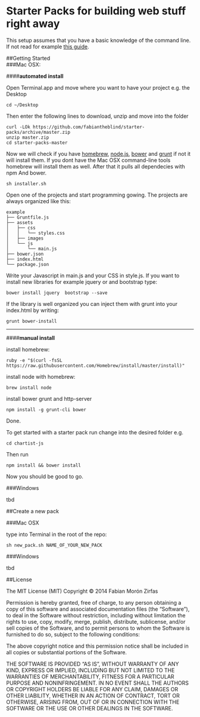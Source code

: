 Starter Packs for building web stuff right away  
===============================================

This setup assumes that you have a basic knowledge of the command line. If not read for example [this guide](http://mac.appstorm.net/how-to/utilities-how-to/how-to-use-terminal-the-basics/).  

##Getting Started  
###Mac OSX:  

####__automated install__

Open Terminal.app and move where you want to have your project e.g. the Desktop  

    cd ~/Desktop  

Then enter the following lines to download, unzip and move into the folder

    curl -LOk https://github.com/fabiantheblind/starter-packs/archive/master.zip
    unzip master.zip
    cd starter-packs-master


Now we will check if you have [homebrew](http://brew.sh/), [node.js](http://nodejs.org/), [bower](http://bower.io/) and [grunt](http://gruntjs.com/) if not it will install them. If you dont have the Mac OSX command-line tools homebrew will install them as well.
After that it pulls all dependecies with npm And bower.  

    sh installer.sh  

Open one of the projects and start programming gowing. The projects are always organized like this:  

    example
    ├── Gruntfile.js
    ├── assets
    │   ├── css
    │   │   └── styles.css
    │   ├── images
    │   └── js
    │       └── main.js
    ├── bower.json
    ├── index.html
    └── package.json

Write your Javascript in main.js and your CSS in style.js. If you want to install new libraries for example jquery or and bootstrap type:  

    bower install jquery  bootstrap --save

If the library is well organized you can inject them with grunt into your index.html by writing:  

    grunt bower-install


--------  

####__manual install__  

install homebrew:  

    ruby -e "$(curl -fsSL https://raw.githubusercontent.com/Homebrew/install/master/install)"

install node with homebrew:

    brew install node

install bower grunt and http-server

    npm install -g grunt-cli bower

Done.  

To get started with a starter pack run change into the desired folder e.g.  


    cd chartist-js

Then run  

    npm install && bower install  

Now you should be good to go.  


###Windows  

tbd  

##Create a new pack  

###Mac OSX  

type into Terminal in the root of the repo:  

    sh new_pack.sh NAME_OF_YOUR_NEW_PACK



###Windows  

tbd  

##License

The MIT License (MIT)
Copyright © 2014 Fabian Morón Zirfas

Permission is hereby granted, free of charge, to any person obtaining a copy
of this software and associated documentation files (the “Software”), to deal
in the Software without restriction, including without limitation the rights
to use, copy, modify, merge, publish, distribute, sublicense, and/or sell
copies of the Software, and to permit persons to whom the Software is
furnished to do so, subject to the following conditions:

The above copyright notice and this permission notice shall be included in
all copies or substantial portions of the Software.

THE SOFTWARE IS PROVIDED “AS IS”, WITHOUT WARRANTY OF ANY KIND, EXPRESS OR
IMPLIED, INCLUDING BUT NOT LIMITED TO THE WARRANTIES OF MERCHANTABILITY,
FITNESS FOR A PARTICULAR PURPOSE AND NONINFRINGEMENT. IN NO EVENT SHALL THE
AUTHORS OR COPYRIGHT HOLDERS BE LIABLE FOR ANY CLAIM, DAMAGES OR OTHER
LIABILITY, WHETHER IN AN ACTION OF CONTRACT, TORT OR OTHERWISE, ARISING FROM,
OUT OF OR IN CONNECTION WITH THE SOFTWARE OR THE USE OR OTHER DEALINGS IN
THE SOFTWARE.



